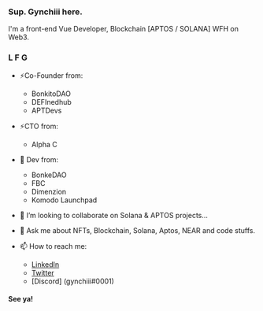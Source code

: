 ### Sup. Gynchiii here.

<!--
Here are some ideas to get you started:

- 🔭 I’m currently working on ...
- 🌱 I’m currently learning ...
- 👯 I’m looking to collaborate on ...
- 🤔 I’m looking for help with ...
- 💬 Ask me about ...
- 📫 How to reach me: ...
- 😄 Pronouns: ...
- ⚡ Fun fact: ...
-->

I'm a front-end Vue Developer, Blockchain [APTOS / SOLANA] WFH on Web3.

### L F G 

- ⚡Co-Founder from:
    - BonkitoDAO
    - DEFInedhub
    - APTDevs
- ⚡CTO from:
    - Alpha C
- 🔭 Dev from:
    - BonkeDAO
    - FBC
    - Dimenzion
    - Komodo Launchpad

- 👯 I’m looking to collaborate on Solana & APTOS projects...
- 💬 Ask me about NFTs, Blockchain, Solana, Aptos, NEAR and code stuffs.
- 📫 How to reach me:
  -  [LinkedIn](https://www.linkedin.com/in/joey-rafael-8bbb411ab/)
  -  [Twitter](https://twitter.com/gynchiii)
  -  [Discord] (gynchiii#0001)

#### See ya!
